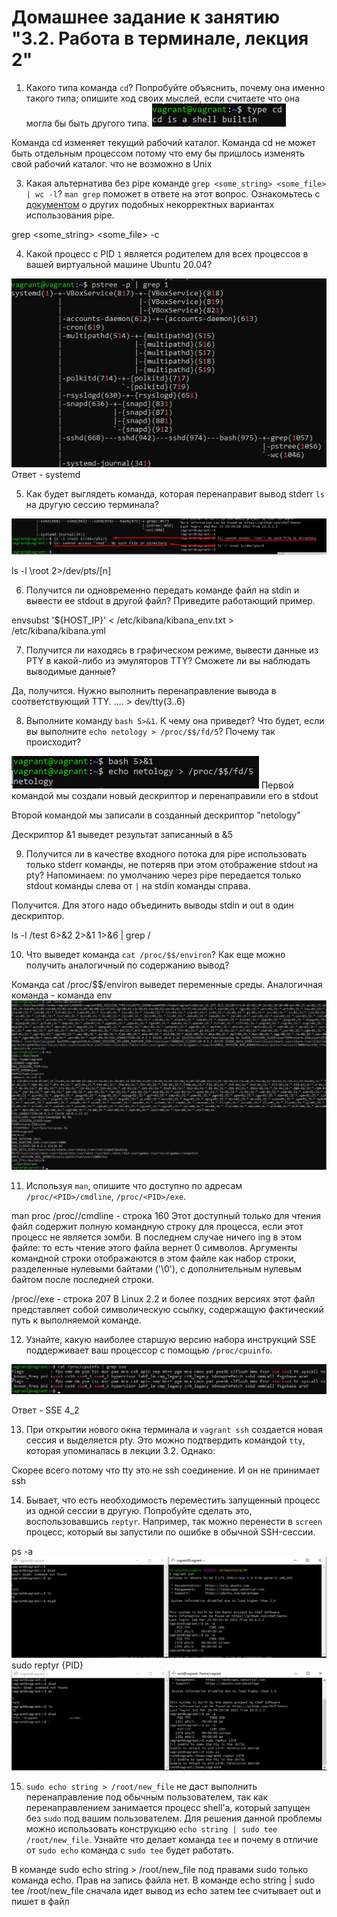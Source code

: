 # Домашнее задание к занятию "3.2. Работа в терминале, лекция 2"

1. Какого типа команда `cd`? Попробуйте объяснить, почему она именно такого типа; опишите ход своих мыслей, если считаете что она могла бы быть другого типа.
![img_1.png](img_1.png)

Команда cd изменяет текущий рабочий каталог. Команда cd не может быть отдельным процессом потому что ему бы пришлось изменять свой рабочий каталог. что не возможно в Unix

3. Какая альтернатива без pipe команде `grep <some_string> <some_file> | wc -l`? `man grep` поможет в ответе на этот вопрос. Ознакомьтесь с [документом](http://www.smallo.ruhr.de/award.html) о других подобных некорректных вариантах использования pipe.

grep <some_string> <some_file> -c

4. Какой процесс с PID `1` является родителем для всех процессов в вашей виртуальной машине Ubuntu 20.04?

![img.png](img.png)
Ответ - systemd

5. Как будет выглядеть команда, которая перенаправит вывод stderr `ls` на другую сессию терминала?

![img_2.png](img_2.png)

ls -l \root 2>/dev/pts/[n]

6. Получится ли одновременно передать команде файл на stdin и вывести ее stdout в другой файл? Приведите работающий пример.

envsubst '${HOST_IP}' < /etc/kibana/kibana_env.txt > /etc/kibana/kibana.yml


7. Получится ли находясь в графическом режиме, вывести данные из PTY в какой-либо из эмуляторов TTY? Сможете ли вы наблюдать выводимые данные?

Да, получится. Нужно выполнить перенаправление вывода в соответствующий TTY. .... > dev/tty(3..6)


8. Выполните команду `bash 5>&1`. К чему она приведет? Что будет, если вы выполните `echo netology > /proc/$$/fd/5`? Почему так происходит?

![img_3.png](img_3.png)
Первой командой мы создали новый дескриптор и перенаправили его в stdout

Второй командой мы записали в созданный дескриптор "netology"

Дескриптор &1 выведет результат записанный в &5

9. Получится ли в качестве входного потока для pipe использовать только stderr команды, не потеряв при этом отображение stdout на pty? Напоминаем: по умолчанию через pipe передается только stdout команды слева от `|` на stdin команды справа.

Получится. Для этого надо объединить выводы stdin и out в один дескриптор.

ls -l /test 6>&2 2>&1 1>&6 | grep /

10. Что выведет команда `cat /proc/$$/environ`? Как еще можно получить аналогичный по содержанию вывод?

Команда cat /proc/$$/environ выведет переменные среды.
Аналогичная команда - команда env
![img_4.png](img_4.png)

11. Используя `man`, опишите что доступно по адресам `/proc/<PID>/cmdline`, `/proc/<PID>/exe`.

man proc 
/proc/<PID>/cmdline - строка 160
Этот доступный только для чтения файл содержит полную командную строку для процесса, если этот процесс не является зомби. В последнем случае ничего ing в этом файле: то есть чтение этого файла вернет 0 символов. Аргументы командной строки отображаются в этом файле как набор строки, разделенные нулевыми байтами ('\0'), с дополнительным нулевым байтом после последней строки.

/proc/<PID>/exe - строка 207
В Linux 2.2 и более поздних версиях этот файл представляет собой символическую ссылку, содержащую фактический путь к выполняемой команде.


12. Узнайте, какую наиболее старшую версию набора инструкций SSE поддерживает ваш процессор с помощью `/proc/cpuinfo`.

![img_5.png](img_5.png)

Ответ - SSE 4_2

13. При открытии нового окна терминала и `vagrant ssh` создается новая сессия и выделяется pty. Это можно подтвердить командой `tty`, которая упоминалась в лекции 3.2. Однако:

Скорее всего потому что tty это не ssh соединение. И он не принимает ssh

14. Бывает, что есть необходимость переместить запущенный процесс из одной сессии в другую. Попробуйте сделать это, воспользовавшись `reptyr`. Например, так можно перенести в `screen` процесс, который вы запустили по ошибке в обычной SSH-сессии.

ps -a
![img_6.png](img_6.png)
sudo reptyr {PID}
![img_7.png](img_7.png)

15. `sudo echo string > /root/new_file` не даст выполнить перенаправление под обычным пользователем, так как перенаправлением занимается процесс shell'а, который запущен без `sudo` под вашим пользователем. Для решения данной проблемы можно использовать конструкцию `echo string | sudo tee /root/new_file`. Узнайте что делает команда `tee` и почему в отличие от `sudo echo` команда с `sudo tee` будет работать.

В команде sudo echo string > /root/new_file под правами sudo только команда echo. Прав на запись файла нет.
В команде echo string | sudo tee /root/new_file сначала идет вывод из echo затем tee считывает out и пишет в файл
